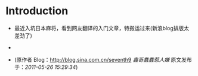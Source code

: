 # Introduction

* 最近入坑日本麻将，看到网友翻译的入门文章，特搬运过来(新浪blog排版太差劲了)

* 

* (原作者 Blog：http://blog.sina.com.cn/seventh9  *鑫哥蠢蠢惹人嫌* 原文发布于：*2011-05-26 15:29:34*)


